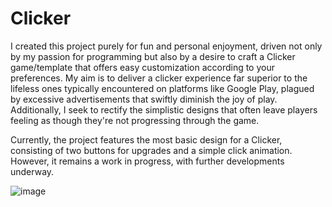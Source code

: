 # Clicker

I created this project purely for fun and personal enjoyment, driven not only by my passion for programming but also by a desire to craft a Clicker game/template that offers easy customization according to your preferences. My aim is to deliver a clicker experience far superior to the lifeless ones typically encountered on platforms like Google Play, plagued by excessive advertisements that swiftly diminish the joy of play. Additionally, I seek to rectify the simplistic designs that often leave players feeling as though they're not progressing through the game.

Currently, the project features the most basic design for a Clicker, consisting of two buttons for upgrades and a simple click animation. However, it remains a work in progress, with further developments underway.


![image](https://github.com/AdrianMarczak/Clicker/assets/166059177/66827d65-c1da-4bd7-b0fd-f81e5fac8bde)
